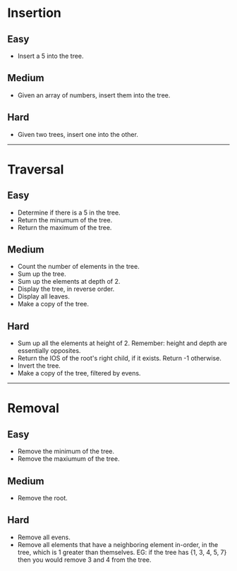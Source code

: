 # Insertion

## Easy
* Insert a 5 into the tree.

## Medium
* Given an array of numbers, insert them into the tree.

## Hard
* Given two trees, insert one into the other.

--------------------------------------------------------------------------------

# Traversal

## Easy
* Determine if there is a 5 in the tree.
* Return the minumum of the tree.
* Return the maximum of the tree.

## Medium
* Count the number of elements in the tree.
* Sum up the tree.
* Sum up the elements at depth of 2.
* Display the tree, in reverse order.
* Display all leaves.
* Make a copy of the tree.

## Hard
* Sum up all the elements at height of 2. Remember: height and depth are
  essentially opposites.
* Return the IOS of the root's right child, if it exists. Return -1 otherwise.
* Invert the tree.
* Make a copy of the tree, filtered by evens.

--------------------------------------------------------------------------------

# Removal

## Easy
* Remove the minimum of the tree.
* Remove the maxiumum of the tree.

## Medium
* Remove the root.

## Hard
* Remove all evens.
* Remove all elements that have a neighboring element in-order, in the
  tree, which is 1 greater than themselves. EG: if the tree has {1, 3, 4, 5, 7}
  then you would remove 3 and 4 from the tree.
